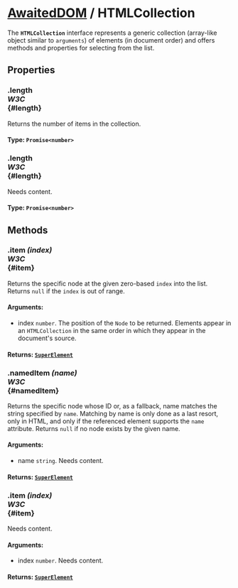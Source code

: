 # [AwaitedDOM](/docs/hero/basic-client/awaited-dom) <span>/</span> HTMLCollection

<div class='overview'>The <strong><code>HTMLCollection</code></strong> interface represents a generic collection (array-like object similar to <code>arguments</code>) of elements (in document order) and offers methods and properties for selecting from the list.</div>

## Properties

### .length <div class="specs"><i>W3C</i></div> {#length}

Returns the number of items in the collection.

#### **Type**: `Promise<number>`

### .length <div class="specs"><i>W3C</i></div> {#length}

Needs content.

#### **Type**: `Promise<number>`

## Methods

### .item *(index)* <div class="specs"><i>W3C</i></div> {#item}

Returns the specific node at the given zero-based <code>index</code> into the list. Returns <code>null</code> if the <code>index</code> is out of range.

#### **Arguments**:


 - index `number`. The position of the <code>Node</code> to be returned. Elements appear in an <code>HTMLCollection</code> in the same order in which they appear in the document's source.

#### **Returns**: [`SuperElement`](/docs/hero/awaited-dom/super-element)

### .namedItem *(name)* <div class="specs"><i>W3C</i></div> {#namedItem}

Returns the specific node whose ID or, as a fallback, name matches the string specified by <code>name</code>. Matching by name is only done as a last resort, only in HTML, and only if the referenced element supports the <code>name</code> attribute. Returns <code>null</code> if no node exists by the given name.

#### **Arguments**:


 - name `string`. Needs content.

#### **Returns**: [`SuperElement`](/docs/hero/awaited-dom/super-element)

### .item *(index)* <div class="specs"><i>W3C</i></div> {#item}

Needs content.

#### **Arguments**:


 - index `number`. Needs content.

#### **Returns**: [`SuperElement`](/docs/hero/awaited-dom/super-element)
